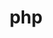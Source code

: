 ---
title                : php
layout               : timeline
permalink            : "tag/php"
tag                  : "#php"

---